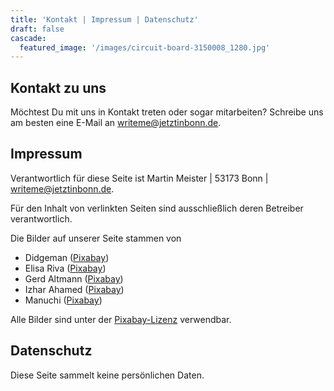 ```yaml
---
title: 'Kontakt | Impressum | Datenschutz'
draft: false
cascade:
  featured_image: '/images/circuit-board-3150008_1280.jpg'
---
```


## Kontakt zu uns

Möchtest Du mit uns in Kontakt treten oder sogar mitarbeiten? Schreibe uns am besten eine E-Mail an <a 
href="http://&#109;&#97;&#105;&#108;&#116;&#111;&#58;&#32;&#119;&#114;&#105;&#116;&#101;&#109;&#101;&#64;&#106;&#101;&#116;&#122;&#116;&#105;&#110;&#98;&#111;&#110;&#110;&#46;&#100;&#101;" target="_blank" rel="noopener">&#32;&#119;&#114;&#105;&#116;&#101;&#109;&#101;&#64;&#106;&#101;&#116;&#122;&#116;&#105;&#110;&#98;&#111;&#110;&#110;&#46;&#100;&#101;</a>.

<!--more-->

## Impressum

Verantwortlich für diese Seite ist Martin Meister | 53173 Bonn | <a 
href="http://&#109;&#97;&#105;&#108;&#116;&#111;&#58;&#32;&#119;&#114;&#105;&#116;&#101;&#109;&#101;&#64;&#106;&#101;&#116;&#122;&#116;&#105;&#110;&#98;&#111;&#110;&#110;&#46;&#100;&#101;" target="_blank" rel="noopener">&#32;&#119;&#114;&#105;&#116;&#101;&#109;&#101;&#64;&#106;&#101;&#116;&#122;&#116;&#105;&#110;&#98;&#111;&#110;&#110;&#46;&#100;&#101;</a>. 

Für den Inhalt von verlinkten Seiten sind ausschließlich deren Betreiber verantwortlich.

Die Bilder auf unserer Seite stammen von 

- Didgeman ([Pixabay](https://pixabay.com/de/photos/weinberg-bonn-horizont-983313/))
- Elisa Riva ([Pixabay](https://pixabay.com/de/illustrations/netzwerk-sozial-soziales-netzwerk-1911678/))
- Gerd Altmann ([Pixabay](https://pixabay.com/de/illustrations/platine-leiterbahnen-schaltkreise-3150008/))
- Izhar Ahamed ([Pixabay](https://pixabay.com/de/illustrations/bleistifte-buntstifte-stift-bunt-8869496/))
- Manuchi ([Pixabay](https://pixabay.com/de/illustrations/hintergrund-abstrakt-linie-2462433/))

Alle Bilder sind unter der [Pixabay-Lizenz](https://pixabay.com/de/service/license-summary/) verwendbar.


## Datenschutz

Diese Seite sammelt keine persönlichen Daten.

